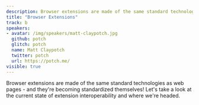 ```yaml
---
description: Browser extensions are made of the same standard technologies as web pages! Matt will take a look at the current state of interoperability & where we're headed.
title: "Browser Extensions"
track: b
speakers:
- avatar: /img/speakers/matt-claypotch.jpg
  github: potch
  glitch: potch
  name: Matt Claypotch
  twitter: potch
  url: https://potch.me/
visible: true
---
```


Browser extensions are made of the same standard technologies as web pages - and they're becoming standardized themselves! Let's take a look at the current state of extension interoperability and where we're headed.
